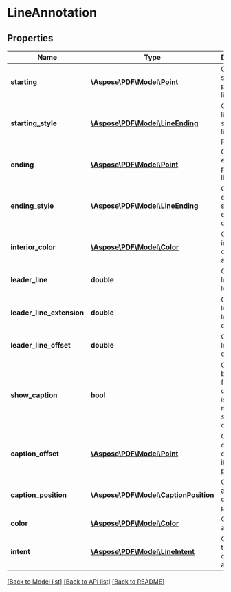 # LineAnnotation

## Properties
Name | Type | Description | Notes
------------ | ------------- | ------------- | -------------
**starting** | [**\Aspose\PDF\Model\Point**](Point.md) | Gets or sets starting point of line. | [optional] 
**starting_style** | [**\Aspose\PDF\Model\LineEnding**](LineEnding.md) | Gets or sets line ending style for line starting point. | [optional] 
**ending** | [**\Aspose\PDF\Model\Point**](Point.md) | Gets or sets ending point of line. | [optional] 
**ending_style** | [**\Aspose\PDF\Model\LineEnding**](LineEnding.md) | Gets or sets ending style for end point of line. | [optional] 
**interior_color** | [**\Aspose\PDF\Model\Color**](Color.md) | Gets or sets interior color of the annotation. | [optional] 
**leader_line** | **double** | Gets or sets leader line length. | [optional] 
**leader_line_extension** | **double** | Gets or sets length of leader line extension. | [optional] 
**leader_line_offset** | **double** | Gets or sets leader line offset. | [optional] 
**show_caption** | **bool** | Gets or sets boolean flag which determinies is contents must be shown as caption. | [optional] 
**caption_offset** | [**\Aspose\PDF\Model\Point**](Point.md) | Gets or sets caption text offset from its normal position. | [optional] 
**caption_position** | [**\Aspose\PDF\Model\CaptionPosition**](CaptionPosition.md) | Gets or sets annotation caption position. | [optional] 
**color** | [**\Aspose\PDF\Model\Color**](Color.md) | Color of the annotation. | [optional] 
**intent** | [**\Aspose\PDF\Model\LineIntent**](LineIntent.md) | Gets or sets the intent of the line annotation. | [optional] 

[[Back to Model list]](../README.md#documentation-for-models) [[Back to API list]](../README.md#documentation-for-api-endpoints) [[Back to README]](../README.md)


